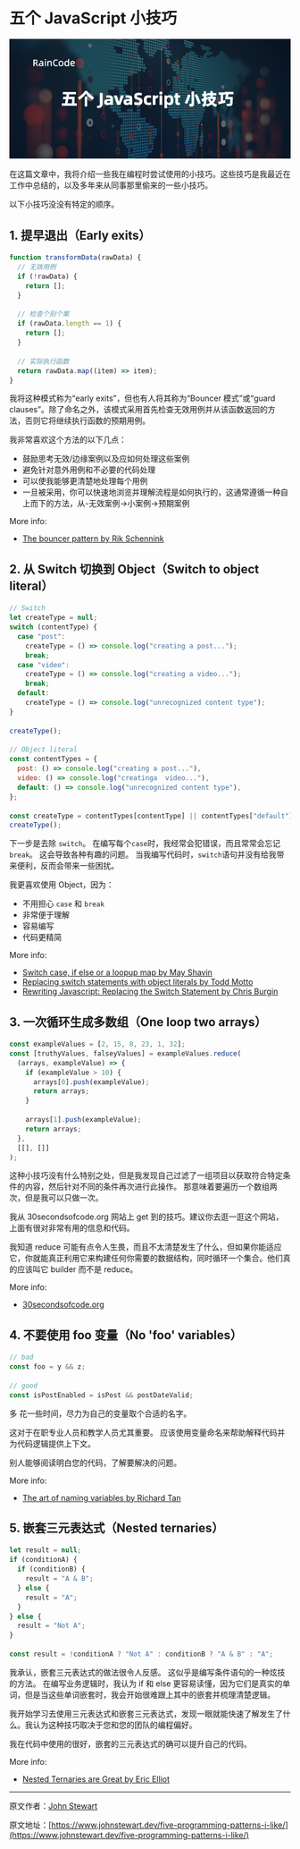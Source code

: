 # 五个 JavaScript 小技巧

![Header](https://raw.githubusercontent.com/LuckRain7/Knowledge-Sharing/master/translate/content/five-javascript-patterns-i-like/header.png)

在这篇文章中，我将介绍一些我在编程时尝试使用的小技巧。这些技巧是我最近在工作中总结的，以及多年来从同事那里偷来的一些小技巧。

以下小技巧没没有特定的顺序。

## 1. 提早退出（Early exits）

```javascript
function transformData(rawData) {
  // 无效用例
  if (!rawData) {
    return [];
  }

  // 检查个别个案
  if (rawData.length == 1) {
    return [];
  }

  // 实际执行函数
  return rawData.map((item) => item);
}
```

我将这种模式称为“early exits”，但也有人将其称为“Bouncer 模式”或“guard clauses”。除了命名之外，该模式采用首先检查无效用例并从该函数返回的方法，否则它将继续执行函数的预期用例。

我非常喜欢这个方法的以下几点：

- 鼓励思考无效/边缘案例以及应如何处理这些案例
- 避免针对意外用例和不必要的代码处理
- 可以使我能够更清楚地处理每个用例
- 一旦被采用，你可以快速地浏览并理解流程是如何执行的，这通常遵循一种自上而下的方法，从-无效案例->小案例->预期案例

More info:

- [The bouncer pattern by Rik Schennink](http://rikschennink.nl/thoughts/the-bouncer-pattern/)

## 2. 从 Switch 切换到 Object（Switch to object literal）

```javascript
// Switch
let createType = null;
switch (contentType) {
  case "post":
    createType = () => console.log("creating a post...");
    break;
  case "video":
    createType = () => console.log("creating a video...");
    break;
  default:
    createType = () => console.log("unrecognized content type");
}

createType();

// Object literal
const contentTypes = {
  post: () => console.log("creating a post..."),
  video: () => console.log("creatinga  video..."),
  default: () => console.log("unrecognized content type"),
};

const createType = contentTypes[contentType] || contentTypes["default"];
createType();
```

下一步是去除 `switch`。 在编写每个`case`时，我经常会犯错误，而且常常会忘记`break`。 这会导致各种有趣的问题。 当我编写代码时，`switch`语句并没有给我带来便利，反而会带来一些困扰。

我更喜欢使用 Object，因为：

- 不用担心 `case` 和 `break`
- 非常便于理解
- 容易编写
- 代码更精简

More info:

- [Switch case, if else or a loopup map by May Shavin](https://medium.com/front-end-weekly/switch-case-if-else-or-a-lookup-map-a-study-case-de1c801d944)
- [Replacing switch statements with object literals by Todd Motto](https://ultimatecourses.com/blog/deprecating-the-switch-statement-for-object-literals)
- [Rewriting Javascript: Replacing the Switch Statement by Chris Burgin](https://medium.com/chrisburgin/rewriting-javascript-replacing-the-switch-statement-cfff707cf045)

## 3. 一次循环生成多数组（One loop two arrays）

```javascript
const exampleValues = [2, 15, 8, 23, 1, 32];
const [truthyValues, falseyValues] = exampleValues.reduce(
  (arrays, exampleValue) => {
    if (exampleValue > 10) {
      arrays[0].push(exampleValue);
      return arrays;
    }

    arrays[1].push(exampleValue);
    return arrays;
  },
  [[], []]
);
```

这种小技巧没有什么特别之处，但是我发现自己过滤了一组项目以获取符合特定条件的内容，然后针对不同的条件再次进行此操作。 那意味着要遍历一个数组两次，但是我可以只做一次。

我从 30secondsofcode.org 网站上 get 到的技巧。建议你去逛一逛这个网站，上面有很对非常有用的信息和代码。

我知道 reduce 可能有点令人生畏，而且不太清楚发生了什么，但如果你能适应它，你就能真正利用它来构建任何你需要的数据结构，同时循环一个集合。他们真的应该叫它 builder 而不是 reduce。

More info:

- [30secondsofcode.org](https://30secondsofcode.org/)

## 4. 不要使用 foo 变量（No 'foo' variables）

```javascript
// bad
const foo = y && z;

// good
const isPostEnabled = isPost && postDateValid;
```

多 花一些时间，尽力为自己的变量取个合适的名字。

这对于在职专业人员和教学人员尤其重要。 应该使用变量命名来帮助解释代码并为代码逻辑提供上下文。

别人能够阅读明白您的代码，了解要解决的问题。

More info:

- [The art of naming variables by Richard Tan](https://hackernoon.com/the-art-of-naming-variables-52f44de00aad)

## 5. 嵌套三元表达式（Nested ternaries）

```javascript
let result = null;
if (conditionA) {
  if (conditionB) {
    result = "A & B";
  } else {
    result = "A";
  }
} else {
  result = "Not A";
}

const result = !conditionA ? "Not A" : conditionB ? "A & B" : "A";
```

我承认，嵌套三元表达式的做法很令人反感。 这似乎是编写条件语句的一种炫技的方法。 在编写业务逻辑时，我认为 if 和 else 更容易读懂，因为它们是真实的单词，但是当这些单词嵌套时，我会开始很难跟上其中的嵌套并梳理清楚逻辑。

我开始学习去使用三元表达式和嵌套三元表达式，发现一眼就能快速了解发生了什么。我认为这种技巧取决于您和您的团队的编程偏好。

我在代码中使用的很好，嵌套的三元表达式的确可以提升自己的代码。

More info:

- [Nested Ternaries are Great by Eric Elliot](https://medium.com/javascript-scene/nested-ternaries-are-great-361bddd0f340)

---

原文作者：[John Stewart](https://www.johnstewart.dev/)

原文地址：[https://www.johnstewart.dev/five-programming-patterns-i-like/](https://www.johnstewart.dev/five-programming-patterns-i-like/)
